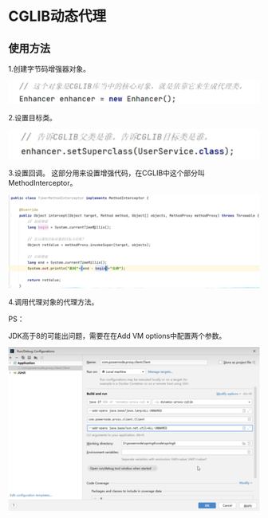 # CGLIB动态代理

## 使用方法

1.创建字节码增强器对象。

![image-20240918211210960](./../../TyporaImage/Spring/image-20240918211210960.png)

2.设置目标类。 

![image-20240918211159753](./../../TyporaImage/Spring/image-20240918211159753.png)

3.设置回调。  这部分用来设置增强代码，在CGLIB中这个部分叫MethodInterceptor。

![image-20240918211303150](./../../TyporaImage/Spring/image-20240918211303150.png)

4.调用代理对象的代理方法。







PS：

JDK高于8的可能出问题，需要在在Add VM options中配置两个参数。

![image-20240918211506395](./../../TyporaImage/Spring/image-20240918211506395.png)